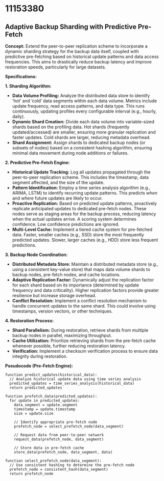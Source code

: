 # 11153380

## Adaptive Backup Sharding with Predictive Pre-Fetch

**Concept:** Extend the peer-to-peer replication scheme to incorporate a dynamic sharding strategy for the backup data itself, coupled with predictive pre-fetching based on historical update patterns and data access frequencies. This aims to drastically reduce backup latency and improve restoration speeds, particularly for large datasets.

**Specifications:**

**1. Sharding Algorithm:**

*   **Data Volume Profiling:** Analyze the distributed data store to identify ‘hot’ and ‘cold’ data segments within each data volume. Metrics include update frequency, read access patterns, and data type. This runs continuously, updating profiles every configurable interval (e.g., hourly, daily).
*   **Dynamic Shard Creation:**  Divide each data volume into variable-sized shards based on the profiling data. Hot shards (frequently updated/accessed) are smaller, ensuring more granular replication and faster updates. Cold shards are larger, reducing metadata overhead.
*   **Shard Assignment:** Assign shards to dedicated backup nodes (or subsets of nodes) based on a consistent hashing algorithm, ensuring minimal data movement during node additions or failures.  

**2. Predictive Pre-Fetch Engine:**

*   **Historical Update Tracking:** Log all updates propagated through the peer-to-peer replication scheme. This includes the timestamp, data segment affected, and the size of the update.
*   **Pattern Identification:**  Employ a time series analysis algorithm (e.g., ARIMA, LSTM) to identify recurring update patterns. This predicts *when* and *where* future updates are likely to occur.
*   **Proactive Replication:**  Based on predicted update patterns, proactively replicate anticipated updates to dedicated pre-fetch nodes. These nodes serve as staging areas for the backup process, reducing latency when the actual updates arrive.  A scoring system determines confidence. Low confidence predictions are ignored.
*   **Multi-Level Cache:** Implement a tiered cache system for pre-fetched data.  Faster, smaller caches (e.g., SSD) store the most frequently predicted updates. Slower, larger caches (e.g., HDD) store less frequent predictions.

**3. Backup Node Coordination:**

*   **Distributed Metadata Store:** Maintain a distributed metadata store (e.g., using a consistent key-value store) that maps data volume shards to backup nodes, pre-fetch nodes, and cache locations.
*   **Adaptive Replication Factor:** Dynamically adjust the replication factor for each shard based on its importance (determined by update frequency and data criticality). Higher replication factors provide greater resilience but increase storage overhead.
*   **Conflict Resolution:** Implement a conflict resolution mechanism to handle concurrent updates to the same shard. This could involve using timestamps, version vectors, or other techniques.

**4. Restoration Process:**

*   **Shard Parallelism:** During restoration, retrieve shards from multiple backup nodes in parallel, maximizing throughput.
*   **Cache Utilization:** Prioritize retrieving shards from the pre-fetch cache whenever possible, further reducing restoration latency.
*   **Verification:** Implement a checksum verification process to ensure data integrity during restoration.



**Pseudocode (Pre-Fetch Engine):**

```
function predict_updates(historical_data):
  // Analyze historical update data using time series analysis
  predicted_updates = time_series_analysis(historical_data)
  return predicted_updates

function prefetch_data(predicted_updates):
  for update in predicted_updates:
    data_segment = update.segment
    timestamp = update.timestamp
    size = update.size

    // Identify appropriate pre-fetch node
    prefetch_node = select_prefetch_node(data_segment)

    // Request data from peer-to-peer network
    request_data(prefetch_node, data_segment)

    // Store data in pre-fetch cache
    store_data(prefetch_node, data_segment, data)

function select_prefetch_node(data_segment):
  // Use consistent hashing to determine the pre-fetch node
  prefetch_node = consistent_hash(data_segment)
  return prefetch_node
```